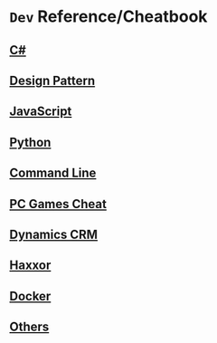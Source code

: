 
**`Dev` Reference/Cheatbook**
===

## [**C#**](https://devcheat.github.io/cs/)
## [**Design Pattern**](https://devcheat.github.io/designpattern/)
## [**JavaScript**](https://devcheat.github.io/js/)
## [**Python**](https://devcheat.github.io/py/)
## [**Command Line**](https://devcheat.github.io/cli/)
## [**PC Games Cheat**](https://devcheat.github.io/pcgames/)
## [**Dynamics CRM**](https://devcheat.github.io/crm/)
## [**Haxxor**](https://devcheat.github.io/haxxor/)
## [**Docker**](https://devcheat.github.io/docker/)
## [**Others**](https://devcheat.github.io/others/)

